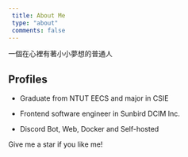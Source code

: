 ```yaml
---
 title: About Me
 type: "about"
 comments: false
---
```


一個在心裡有著小小夢想的普通人

## Profiles

- Graduate from NTUT EECS and major in CSIE

- Frontend software engineer in Sunbird DCIM Inc.

- Discord Bot, Web, Docker and Self-hosted

Give me a star if you like me!
